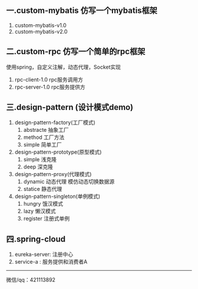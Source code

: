 ## 一.custom-mybatis 仿写一个mybatis框架
1. custom-mybatis-v1.0 
2. custom-mybatis-v2.0
## 二.custom-rpc 仿写一个简单的rpc框架

使用spring，自定义注解，动态代理，Socket实现
1. rpc-client-1.0 rpc服务调用方
2. rpc-server-1.0 rpc服务提供方

## 三.design-pattern (设计模式demo)
1. design-pattern-factory(工厂模式)
    1. abstracte 抽象工厂
    2. method 工厂方法
    3. simple 简单工厂
2. design-pattern-prototype(原型模式)
    1. simple 浅克隆
    2. deep 深克隆
3. design-pattern-proxy(代理模式)
    1. dynamic 动态代理 模仿动态切换数据源
    2. statice 静态代理
4. design-pattern-singleton(单例模式)
    1. hungry 饿汉模式
    2. lazy 懒汉模式
    3. register 注册式单例
## 四.spring-cloud
1. eureka-server: 注册中心
2. service-a : 服务提供和消费者A








**********
微信/qq：421113892